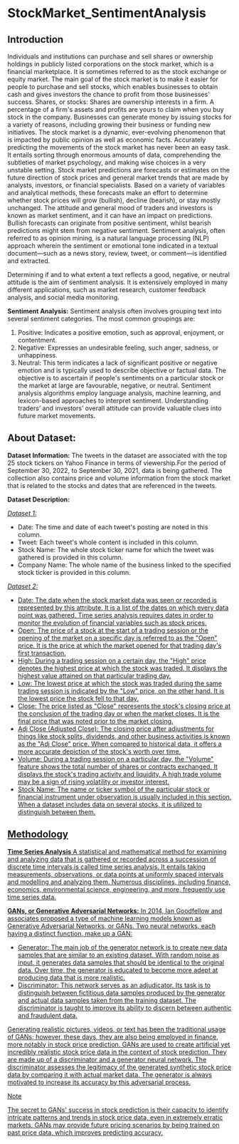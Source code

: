 # StockMarket_SentimentAnalysis

## Introduction 
Individuals and institutions can purchase and sell shares or ownership holdings in publicly listed corporations on the stock market, which is a financial marketplace. It is sometimes referred to as the stock exchange or equity market. The main goal of the stock market is to make it easier for people to purchase and sell stocks, which enables businesses to obtain cash and gives investors the chance to profit from those businesses' success.
Shares, or stocks: Shares are ownership interests in a firm. A percentage of a firm's assets and profits are yours to claim when you buy stock in the company. Businesses can generate money by issuing stocks for a variety of reasons, including growing their business or funding new initiatives.
The stock market is a dynamic, ever-evolving phenomenon that is impacted by public opinion as well as economic facts. Accurately predicting the movements of the stock market has never been an easy task. It entails sorting through enormous amounts of data, comprehending the subtleties of market psychology, and making wise choices in a very unstable setting.
Stock market predictions are forecasts or estimates on the future direction of stock prices and general market trends that are made by analysts, investors, or financial specialists. Based on a variety of variables and analytical methods, these forecasts make an effort to determine whether stock prices will grow (bullish), decline (bearish), or stay mostly unchanged.
The attitude and general mood of traders and investors is known as market sentiment, and it can have an impact on predictions. Bullish forecasts can originate from positive sentiment, whilst bearish predictions might stem from negative sentiment.
Sentiment analysis, often referred to as opinion mining, is a natural language processing (NLP) approach wherein the sentiment or emotional tone indicated in a textual document—such as a news story, review, tweet, or comment—is identified and extracted. 

Determining if and to what extent a text reflects a good, negative, or neutral attitude is the aim of sentiment analysis. It is extensively employed in many different applications, such as market research, customer feedback analysis, and social media monitoring.

**Sentiment Analysis:** Sentiment analysis often involves grouping text into several sentiment categories. The most common groupings are:
1. Positive: Indicates a positive emotion, such as approval, enjoyment, or contentment.
2. Negative: Expresses an undesirable feeling, such anger, sadness, or unhappiness.
3. Neutral: This term indicates a lack of significant positive or negative emotion and is typically used to describe objective or factual data.
The objective is to ascertain if people's sentiments on a particular stock or the market at large are favourable, negative, or neutral. Sentiment analysis algorithms employ language analysis, machine learning, and lexicon-based approaches to interpret sentiment. Understanding traders’ and investors’ overall attitude can provide valuable clues into future market movements.

## About Dataset:
**Dataset Information:**
The tweets in the dataset are associated with the top 25 stock tickers on Yahoo Finance in terms of viewership.For the period of September 30, 2022, to September 30, 2021, data is being gathered.
The collection also contains price and volume information from the stock market that is related to the stocks and dates that are referenced in the tweets.

**Dataset Description:**

<u><i>Dataset 1:</i></u>

- Date: The time and date of each tweet's posting are noted in this column.
- Tweet: Each tweet's whole content is included in this column.
- Stock Name: The whole stock ticker name for which the tweet was gathered is provided in this column.
- Company Name: The whole name of the business linked to the specified stock ticker is provided in this column.

<u><i>Dataset 2:</i><u>

- Date: The date when the stock market data was seen or recorded is represented by this attribute. It is a list of the dates on which every data point was gathered. Time series analysis requires dates in order to monitor the evolution of financial variables such as stock prices.
- Open: The price of a stock at the start of a trading session or the opening of the market on a specific day is referred to as the "Open" price. It is the price at which the market opened for that trading day's first transaction.
- High: During a trading session on a certain day, the "High" price denotes the highest price at which the stock was traded. It displays the highest value attained on that particular trading day.
- Low: The lowest price at which the stock was traded during the same trading session is indicated by the "Low" price, on the other hand. It is the lowest price the stock fell to that day.
- Close: The price listed as "Close" represents the stock's closing price at the conclusion of the trading day or when the market closes. It is the final price that was noted prior to the market closing.
- Adj Close (Adjusted Close): The closing price after adjustments for things like stock splits, dividends, and other business activities is known as the "Adj Close" price. When compared to historical data, it offers a more accurate depiction of the stock's worth over time.
- Volume: During a trading session on a particular day, the "Volume" feature shows the total number of shares or contracts exchanged. It displays the stock's trading activity and liquidity. A high trade volume may be a sign of rising volatility or investor interest.
- Stock Name: The name or ticker symbol of the particular stock or financial instrument under observation is usually included in this section. When a dataset includes data on several stocks, it is utilized to distinguish between them.

## Methodology
**Time Series Analysis**
A statistical and mathematical method for examining and analyzing data that is gathered or recorded across a succession of discrete time intervals is called time series analysis. It entails taking measurements, observations, or data points at uniformly spaced intervals and modelling and analyzing them. Numerous disciplines, including finance, economics, environmental science, engineering, and more, frequently use time series data.

**GANs, or Generative Adversarial Networks:**
In 2014, Ian Goodfellow and associates proposed a type of machine learning models known as Generative Adversarial Networks, or GANs.
Two neural networks, each having a distinct function, make up a GAN:
- Generator: The main job of the generator network is to create new data samples that are similar to an existing dataset. With random noise as input, it generates data samples that should be identical to the original data. Over time, the generator is educated to become more adept at producing data that is more realistic.
- Discriminator: This network serves as an adjudicator. Its task is to distinguish between fictitious data samples produced by the generator and actual data samples taken from the training dataset. The discriminator is taught to improve its ability to discern between authentic and fraudulent data.

Generating realistic pictures, videos, or text has been the traditional usage of GANs; however, these days, they are also being employed in finance, more notably in stock price prediction.
GANs are used to create artificial yet incredibly realistic stock price data in the context of stock prediction. They are made up of a discriminator and a generator neural network. 
The discriminator assesses the legitimacy of the generated synthetic stock price data by comparing it with actual market data. The generator is always motivated to increase its accuracy by this adversarial process.

> [!NOTE] 
> The secret to GANs' success in stock prediction is their capacity to identify intricate patterns and trends in stock price data, even in extremely erratic markets. GANs may provide future pricing scenarios by being trained on past price data, which improves predicting accuracy.


